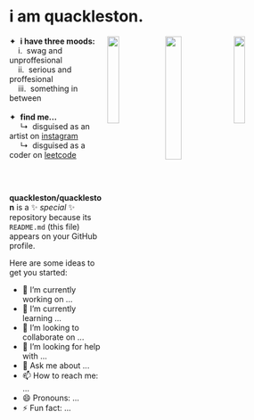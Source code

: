 # i am quackleston.

<img align=right src = "https://github.com/quackleston/quackleston/assets/137237933/25d613a8-a50a-460f-b9e6-51ee1f0227ff" width=20%/>
<img align=right src = "https://github.com/quackleston/quackleston/assets/137237933/8ac0f0c7-0879-4422-bb05-94ba5034c591" width=23.8%/>
<img align=right src = "https://static.wikia.nocookie.net/atheal/images/2/2d/Duck.jpg/revision/latest/thumbnail/width/360/height/360?cb=20180722142252" width=20%/>

✦  **i have three moods:**
  <br>    i.  swag and unproffesional
  <br>    ii.  serious and proffesional
  <br>    iii.  something in between
  <br><br>
✦  **find me...**
  <br>     ↳  disguised as an artist on <a href="https://www.instagram.com/quackleston/">instagram</a> 
  <br>     ↳  disguised as a coder on <a href="https://leetcode.com/quackleston/">leetcode </a>
  ##
  <br>
  

**quackleston/quackleston** is a ✨ _special_ ✨ repository because its `README.md` (this file) appears on your GitHub profile.

Here are some ideas to get you started:

- 🔭 I’m currently working on ...
- 🌱 I’m currently learning ...
- 👯 I’m looking to collaborate on ...
- 🤔 I’m looking for help with ...
- 💬 Ask me about ...
- 📫 How to reach me: ...
- 😄 Pronouns: ...
- ⚡ Fun fact: ...

